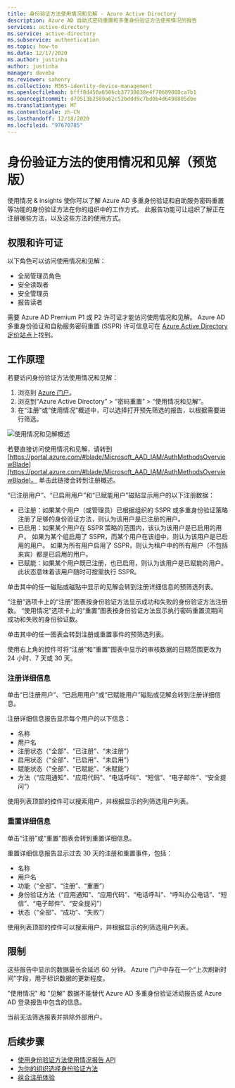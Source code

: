 ```yaml
---
title: 身份验证方法使用情况和见解 - Azure Active Directory
description: Azure AD 自助式密码重置和多重身份验证方法使用情况的报告
services: active-directory
ms.service: active-directory
ms.subservice: authentication
ms.topic: how-to
ms.date: 12/17/2020
ms.author: justinha
author: justinha
manager: daveba
ms.reviewer: sahenry
ms.collection: M365-identity-device-management
ms.openlocfilehash: bfff8d450a6506cb37730838e4f70609080ca7b1
ms.sourcegitcommit: d79513b2589a62c52bddd9c7bd0b4d6498805dbe
ms.translationtype: MT
ms.contentlocale: zh-CN
ms.lasthandoff: 12/18/2020
ms.locfileid: "97670785"
---
```

# <a name="authentication-methods-usage--insights-preview"></a>身份验证方法的使用情况和见解（预览版）

使用情况 & insights 使你可以了解 Azure AD 多重身份验证和自助服务密码重置等功能的身份验证方法在你的组织中的工作方式。 此报告功能可让组织了解正在注册哪些方法，以及这些方法的使用方式。

## <a name="permissions-and-licenses"></a>权限和许可证

以下角色可以访问使用情况和见解：

- 全局管理员角色
- 安全读取者
- 安全管理员
- 报告读者

 需要 Azure AD Premium P1 或 P2 许可证才能访问使用情况和见解。 Azure AD 多重身份验证和自助服务密码重置 (SSPR) 许可信息可在 [Azure Active Directory 定价站点](https://azure.microsoft.com/pricing/details/active-directory/)上找到。

## <a name="how-it-works"></a>工作原理

若要访问身份验证方法使用情况和见解：

1. 浏览到 [Azure 门户](https://portal.azure.com)。
1. 浏览到“Azure Active Directory” > “密码重置” > “使用情况和见解”。  
1. 在“注册”或“使用情况”概述中，可以选择打开预先筛选的报告，以根据需要进行筛选。 

![使用情况和见解概述](./media/howto-authentication-methods-usage-insights/usage-insights-overview.png)

若要直接访问使用情况和见解，请转到 [https://portal.azure.com/#blade/Microsoft_AAD_IAM/AuthMethodsOverviewBlade](https://portal.azure.com/#blade/Microsoft_AAD_IAM/AuthMethodsOverviewBlade)。 单击此链接会转到注册概述。

“已注册用户”、“已启用用户”和“已赋能用户”磁贴显示用户的以下注册数据：

- 已注册：如果某个用户（或管理员）已根据组织的 SSPR 或多重身份验证策略注册了足够的身份验证方法，则认为该用户是已注册的用户。
- 已启用：如果某个用户在 SSPR 策略的范围内，该认为该用户是已启用的用户。 如果为某个组启用了 SSPR，而某个用户在该组中，则认为该用户是已启用的用户。 如果为所有用户启用了 SSPR，则认为租户中的所有用户（不包括来宾）都是已启用的用户。
- 已赋能：如果某个用户既已注册，也已启用，则认为该用户是已赋能的用户。 此状态意味着该用户随时可按需执行 SSPR。

单击其中的任一磁贴或磁贴中显示的见解会转到注册详细信息的预筛选列表。

“注册”选项卡上的“注册”图表按身份验证方法显示成功和失败的身份验证方法注册数。  “使用情况”选项卡上的“重置”图表按身份验证方法显示执行密码重置流期间成功和失败的身份验证数。 

单击其中的任一图表会转到注册或重置事件的预筛选列表。

使用右上角的控件可将“注册”和“重置”图表中显示的审核数据的日期范围更改为 24 小时、7 天或 30 天。

### <a name="registration-details"></a>注册详细信息

单击“已注册用户”、“已启用用户”或“已赋能用户”磁贴或见解会转到注册详细信息。  

注册详细信息报告显示每个用户的以下信息：

- 名称
- 用户名
- 注册状态（“全部”、“已注册”、“未注册”）
- 启用状态（“全部”、“已启用”、“未启用”）
- 赋能状态（“全部”、“已赋能”、“未赋能”）
- 方法（“应用通知”、“应用代码”、“电话呼叫”、“短信”、“电子邮件”、“安全提问”）

使用列表顶部的控件可以搜索用户，并根据显示的列筛选用户列表。

### <a name="reset-details"></a>重置详细信息

单击“注册”或“重置”图表会转到重置详细信息。

重置详细信息报告显示过去 30 天的注册和重置事件，包括：

- 名称
- 用户名
- 功能（“全部”、“注册”、“重置”）
- 身份验证方法（“应用通知”、“应用代码”、“电话呼叫”、“呼叫办公电话”、“短信”、“电子邮件”、“安全提问”）
- 状态（“全部”、“成功”、“失败”）

使用列表顶部的控件可以搜索用户，并根据显示的列筛选用户列表。

## <a name="limitations"></a>限制

这些报告中显示的数据最长会延迟 60 分钟。 Azure 门户中存在一个“上次刷新时间”字段，用于标识数据的更新程度。

"使用情况" 和 "见解" 数据不能替代 Azure AD 多重身份验证活动报告或 Azure AD 登录报告中包含的信息。

当前无法筛选报表并排除外部用户。

## <a name="next-steps"></a>后续步骤

- [使用身份验证方法使用情况报告 API](/graph/api/resources/authenticationmethods-usage-insights-overview?view=graph-rest-beta)
- [为你的组织选择身份验证方法](concept-authentication-methods.md)
- [组合注册体验](concept-registration-mfa-sspr-combined.md)